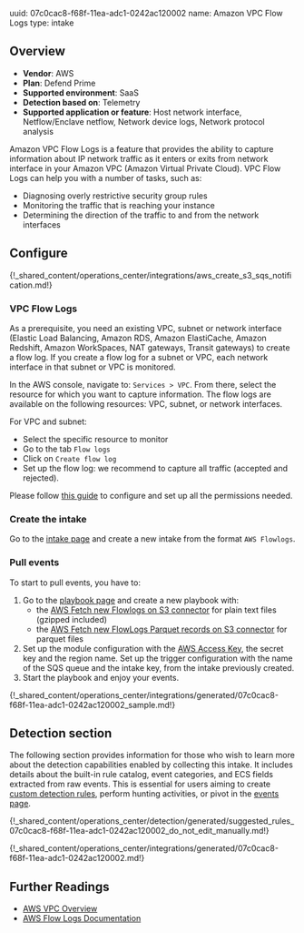 uuid: 07c0cac8-f68f-11ea-adc1-0242ac120002
name: Amazon VPC Flow Logs
type: intake

## Overview

- **Vendor**: AWS
- **Plan**: Defend Prime
- **Supported environment**: SaaS
- **Detection based on**: Telemetry
- **Supported application or feature**: Host network interface, Netflow/Enclave netflow, Network device logs, Network protocol analysis

Amazon VPC Flow Logs is a feature that provides the ability to capture information about IP network traffic as it enters or exits from network interface in your Amazon VPC (Amazon Virtual Private Cloud). VPC Flow Logs can help you with a number of tasks, such as:

- Diagnosing overly restrictive security group rules
- Monitoring the traffic that is reaching your instance
- Determining the direction of the traffic to and from the network interfaces


## Configure

{!_shared_content/operations_center/integrations/aws_create_s3_sqs_notification.md!}

### VPC Flow Logs

As a prerequisite, you need an existing VPC, subnet or network interface (Elastic Load Balancing, Amazon RDS, Amazon ElastiCache, Amazon Redshift, Amazon WorkSpaces, NAT gateways, Transit gateways) to create a flow log. If you create a flow log for a subnet or VPC, each network interface in that subnet or VPC is monitored.

In the AWS console, navigate to: `Services > VPC`. From there, select the resource for which you want to capture information. The flow logs are available on the following resources: VPC, subnet, or network interfaces.

For VPC and subnet:

- Select the specific resource to monitor
- Go to the tab `Flow logs`
- Click on `Create flow log`
- Set up the flow log: we recommend to capture all traffic (accepted and rejected).

Please follow [this guide](https://docs.aws.amazon.com/vpc/latest/userguide/flow-logs-s3.html) to configure and set up all the permissions needed.

### Create the intake

Go to the [intake page](https://app.sekoia.io/operations/intakes) and create a new intake from the format `AWS Flowlogs`.

### Pull events

To start to pull events, you have to:

1. Go to the [playbook page](https://app.sekoia.io/operations/playbooks) and create a new playbook with:
    - the [AWS Fetch new Flowlogs on S3 connector](../../../../automate/library/aws.md#fetch-new-flowlogs-on-s3) for plain text files (gzipped included)
    - the [AWS Fetch new FlowLogs Parquet records on S3 connector](../../../../automate/library/aws.md#fetch-new-flowlogs-parquet-records-on-s3) for parquet files
2. Set up the module configuration with the [AWS Access Key](https://docs.aws.amazon.com/IAM/latest/UserGuide/id_credentials_access-keys.html), the secret key and the region name. Set up the trigger configuration with the name of the SQS queue and the intake key, from the intake previously created.
3. Start the playbook and enjoy your events.

{!_shared_content/operations_center/integrations/generated/07c0cac8-f68f-11ea-adc1-0242ac120002_sample.md!}

## Detection section

The following section provides information for those who wish to learn more about the detection capabilities enabled by collecting this intake. It includes details about the built-in rule catalog, event categories, and ECS fields extracted from raw events. This is essential for users aiming to create [custom detection rules](/docs/xdr/features/detect/sigma.md), perform hunting activities, or pivot in the [events page](/docs/xdr/features/investigate/events.md).

{!_shared_content/operations_center/detection/generated/suggested_rules_07c0cac8-f68f-11ea-adc1-0242ac120002_do_not_edit_manually.md!}

{!_shared_content/operations_center/integrations/generated/07c0cac8-f68f-11ea-adc1-0242ac120002.md!}

## Further Readings
- [AWS VPC Overview](https://aws.amazon.com/vpc/)
- [AWS Flow Logs Documentation](https://docs.aws.amazon.com/vpc/latest/userguide/flow-logs.html)
